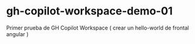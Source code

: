 # gh-copilot-workspace-demo-01
Primer prueba de GH Copilot Workspace ( crear un hello-world de frontal angular )
